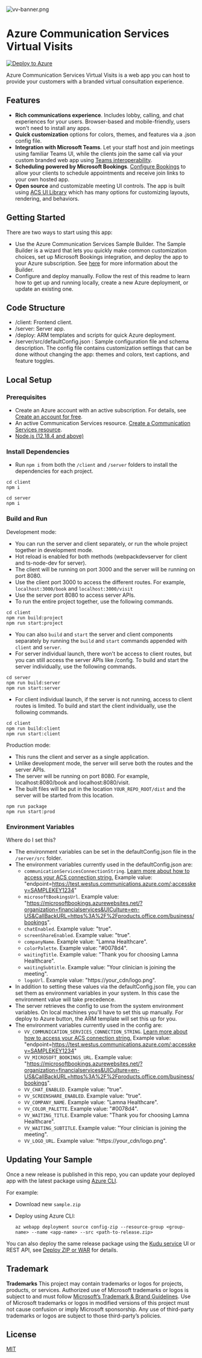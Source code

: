 ![vv-banner.png](./docs/images/vv-call-desktop.png)

# Azure Communication Services Virtual Visits

[![Deploy to Azure](https://aka.ms/deploytoazurebutton)](https://portal.azure.com/#create/Microsoft.Template/uri/https%3A%2F%2Fvvartifactstoragedev.blob.core.windows.net%2Flatest%2Feditableazuredeploy.json)

Azure Communication Services Virtual Visits is a web app you can host to
provide your customers with a branded virtual consultation experience.

## Features

- **Rich communications experience**. Includes lobby, calling, and chat experiences for your users. Browser-based and
  mobile-friendly, users won't need to install any apps.
- **Quick customization** options for colors, themes, and features via a .json
  config file.
- **Integration with Microsoft Teams**. Let your staff host and join meetings using
  familiar Teams UI, while the clients join the same call via your custom
  branded web app using [Teams interoperability](https://docs.microsoft.com/azure/communication-services/concepts/teams-interop).
- **Scheduling powered by Microsoft Bookings**. [Configure Bookings](https://aka.ms/virtual-visits) to allow your clients to schedule appointments and receive join links to your own hosted app.
- **Open source** and customizable meeting UI controls. The app is built using
  [ACS UI Library](https://azure.github.io/communication-ui-library/) which has
  many options for customizing layouts, rendering, and behaviors.

## Getting Started

There are two ways to start using this app:

- Use the Azure Communication Services Sample Builder. The Sample Builder
  is a wizard that lets you quickly make common customization choices, set up
  Microsoft Bookings integration, and deploy the app to your Azure
  subscription. See [here](https://aka.ms/virtual-visits) for more information about
  the Builder.
- Configure and deploy manually. Follow the rest of this readme to learn how
  to get up and running locally, create a new Azure deployment, or update an
  existing one.

## Code Structure

- /client: Frontend client.
- /server: Server app.
- /deploy: ARM templates and scripts for quick Azure deployment.
- /server/src/defaultConfig.json : Sample configuration file and schema description. The config file
  contains customization settings that can be done without changing the app:
  themes and colors, text captions, and feature toggles.

## Local Setup

### Prerequisites

- Create an Azure account with an active subscription. For details, see
  [Create an account for free](https://azure.microsoft.com/free/).
- An active Communication Services resource. [Create a Communication Services resource](https://docs.microsoft.com/azure/communication-services/quickstarts/create-communication-resource).
- [Node.js (12.18.4 and above)](https://nodejs.org/en/download/)

### Install Dependencies

- Run `npm i` from both the `/client` and `/server` folders to install the dependencies for each project.

```
cd client
npm i

cd server
npm i
```

### Build and Run

Development mode:

- You can run the server and client separately, or run the whole project together in development mode.
- Hot reload is enabled for both methods (webpackdevserver for client and ts-node-dev for server).
- The client will be running on port 3000 and the server will be running on port 8080.
- Use the client port 3000 to access the different routes. For example, `localhost:3000/book` and `localhost:3000/visit`
- Use the server port 8080 to access server APIs.
- To run the entire project together, use the following commands.

```
cd client
npm run build:project
npm run start:project
```

- You can also `build` and `start` the server and client components separately by running the `build` and `start` commands appended with `client` and `server`.
- For server individual launch, there won't be access to client routes, but you can still access the server APIs like /config. To build and start the server individually, use the following commands.

```
cd server
npm run build:server
npm run start:server
```

- For client individual launch, if the server is not running, access to client routes is limited. To build and start the client individually, use the following commands.
```
cd client
npm run build:client
npm run start:client
```

Production mode:

- This runs the client and server as a single application.
- Unlike development mode, the server will serve both the routes and the server APIs.
- The server will be running on port 8080. For example, localhost:8080/book and localhost:8080/visit.
- The built files will be put in the location `YOUR_REPO_ROOT/dist` and the server will be started from this location.

```
npm run package
npm run start:prod
```

### Environment Variables

Where do I set this?

- The environment variables can be set in the defaultConfig.json file in the `/server/src` folder.
- The environment variables currently used in the defaultConfig.json are:
  - `communicationServicesConnectionString`. [Learn more about how to access your ACS connection string.](https://docs.microsoft.com/azure/communication-services/quickstarts/create-communication-resource?tabs=windows&pivots=platform-azp#access-your-connection-strings-and-service-endpoints) Example value: "endpoint=https://test.westus.communications.azure.com/;accesskey=SAMPLEKEY1234"
  - `microsoftBookingsUrl`. Example value: "https://microsoftbookings.azurewebsites.net/?organization=financialservices&UICulture=en-US&CallBackURL=https%3A%2F%2Fproducts.office.com/business/bookings".
  - `chatEnabled`. Example value: "true".
  - `screenShareEnabled`. Example value: "true".
  - `companyName`. Example value: "Lamna Healthcare".
  - `colorPalette`. Example value: "#0078d4".
  - `waitingTitle`. Example value: "Thank you for choosing Lamna Healthcare".
  - `waitingSubtitle`. Example value: "Your clinician is joining the meeting".
  - `logoUrl`. Example value: "https://your_cdn/logo.png".
- In addition to setting these values via the defaultConfig.json file, you can set them as environment variables in your system.
In this case the environment value will take precedence.
- The server retrieves the config to use from the system environment variables. On local machines you'll have to set this up
  manually. For deploy to Azure button, the ARM template will set this up for you.
- The environment variables currently used in the config are:
  - `VV_COMMUNICATION_SERVICES_CONNECTION_STRING`. [Learn more about how to access your ACS connection string.](https://docs.microsoft.com/azure/communication-services/quickstarts/create-communication-resource?tabs=windows&pivots=platform-azp#access-your-connection-strings-and-service-endpoints) Example value: "endpoint=https://test.westus.communications.azure.com/;accesskey=SAMPLEKEY1234"
  - `VV_MICROSOFT_BOOKINGS_URL`. Example value: "https://microsoftbookings.azurewebsites.net/?organization=financialservices&UICulture=en-US&CallBackURL=https%3A%2F%2Fproducts.office.com/business/bookings".
  - `VV_CHAT_ENABLED`. Example value: "true".
  - `VV_SCREENSHARE_ENABLED`. Example value: "true".
  - `VV_COMPANY_NAME`. Example value: "Lamna Healthcare".
  - `VV_COLOR_PALETTE`. Example value: "#0078d4".
  - `VV_WAITING_TITLE`. Example value: "Thank you for choosing Lamna Healthcare".
  - `VV_WAITING_SUBTITLE`. Example value: "Your clinician is joining the meeting".
  - `VV_LOGO_URL`. Example value: "https://your_cdn/logo.png".

## Updating Your Sample

Once a new release is published in this repo, you can update your deployed app
with the latest package using [Azure CLI](https://docs.microsoft.com/cli/azure/webapp/deployment/source?view=azure-cli-latest#az_webapp_deployment_source_config_zip).

For example:

- Download new `sample.zip`
- Deploy using Azure CLI:

  ```shell
  az webapp deployment source config-zip --resource-group <group-name> --name <app-name> --src <path-to-release.zip>
  ```

You can also deploy the same release package using the [Kudu service](https://github.com/projectkudu/kudu/wiki)
UI or REST API, see [Deploy ZIP or WAR](https://docs.microsoft.com/azure/app-service/deploy-zip)
for details.

## Trademark

**Trademarks** This project may contain trademarks or logos for projects, products, or services. Authorized use of Microsoft trademarks or logos is subject to and must follow [Microsoft’s Trademark & Brand Guidelines](https://www.microsoft.com/legal/intellectualproperty/trademarks/usage/general). Use of Microsoft trademarks or logos in modified versions of this project must not cause confusion or imply Microsoft sponsorship. Any use of third-party trademarks or logos are subject to those third-party’s policies.

## License

[MIT](LICENSE.md)
